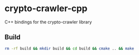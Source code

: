 # crypto-crawler-cpp

C++ bindings for the crypto-crawler library

## Build

```bash
rm -rf build && mkdir build && cd build && cmake .. && make
```

